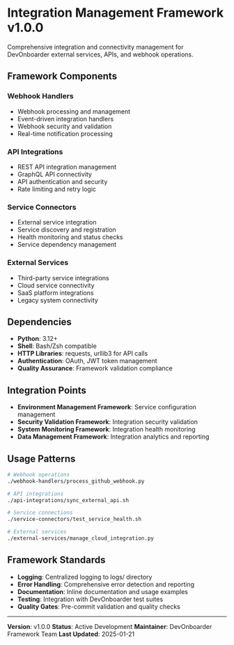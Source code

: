 # Integration Management Framework v1.0.0

Comprehensive integration and connectivity management for DevOnboarder external services, APIs, and webhook operations.

## Framework Components

### Webhook Handlers

- Webhook processing and management
- Event-driven integration handlers
- Webhook security and validation
- Real-time notification processing

### API Integrations

- REST API integration management
- GraphQL API connectivity
- API authentication and security
- Rate limiting and retry logic

### Service Connectors

- External service integration
- Service discovery and registration
- Health monitoring and status checks
- Service dependency management

### External Services

- Third-party service integrations
- Cloud service connectivity
- SaaS platform integrations
- Legacy system connectivity

## Dependencies

- **Python**: 3.12+
- **Shell**: Bash/Zsh compatible
- **HTTP Libraries**: requests, urllib3 for API calls
- **Authentication**: OAuth, JWT token management
- **Quality Assurance**: Framework validation compliance

## Integration Points

- **Environment Management Framework**: Service configuration management
- **Security Validation Framework**: Integration security validation
- **System Monitoring Framework**: Integration health monitoring
- **Data Management Framework**: Integration analytics and reporting

## Usage Patterns

```bash
# Webhook operations
./webhook-handlers/process_github_webhook.py

# API integrations
./api-integrations/sync_external_api.sh

# Service connections
./service-connectors/test_service_health.sh

# External services
./external-services/manage_cloud_integration.py
```

## Framework Standards

- **Logging**: Centralized logging to logs/ directory
- **Error Handling**: Comprehensive error detection and reporting
- **Documentation**: Inline documentation and usage examples
- **Testing**: Integration with DevOnboarder test suites
- **Quality Gates**: Pre-commit validation and quality checks

---

**Version**: v1.0.0
**Status**: Active Development
**Maintainer**: DevOnboarder Framework Team
**Last Updated**: 2025-01-21
